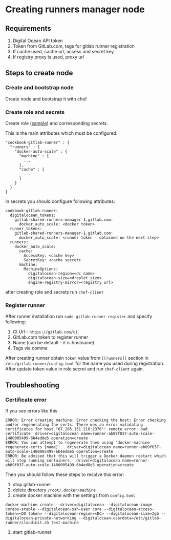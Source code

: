 # Creating runners manager node


## Requirements

1. Digital Ocean API token
1. Token from GitLab.com, tags for gitlab runner registration
1. If cache used, cache url, access and secret key
1. If registry proxy is used, proxy url

## Steps to create node

### Create and bootstrap node

Create node and bootstrap it with chef

### Create role and secrets

Create role ([sample](https://dev.gitlab.org/cookbooks/chef-repo/blob/master/roles/gitlab-ce-ee-runners.json)) and corresponding secrets.

This is the main attributes which must be configured:

```
"cookbook-gitlab-runner" : {
  "runners" : {
    "docker-auto-scale" : {
      "machine" : {
        ...
      },
      "cache" : {
        ...
      }
    }
  }
}
```

In secrets you should configure following attributes:

```
cookbook-gitlab-runner:
  digitalocean_tokens:
    gitlab-shared-runners-manager-1.gitlab.com:
      docker_auto_scale: <docker token>
  runner_tokens:
    gitlab-shared-runners-manager-1.gitlab.com:
      docker_auto_scale: <runner token - obtained on the next step>
  runners:
    docker_auto_scale:
      cache:
        AccessKey: <cache key>
        SecretKey: <cache secret>
      machine:
        MachineOptions:
          digitalocean-region=<dc name>
          digitalocean-size=<droplet size>
          engine-registry-mirror=<registry url>
```

after creating role and secrets run `chef-client`

### Register runner

After runner installation run `sudo gitlab-runner register` and specify following:

1. CI Url - `https://gitlab.com/ci`
1. GitLab.com token to register runner
1. Name (can be default - it is hostname)
1. Tags via comma

After creating runner obtain `token` value from `[[runners]]` section in `/etc/gitlab-runner/config.toml` for the name you used during registration. After update token value in role secret and run `chef-client` again. 

## Troubleshooting

### Certificate error

If you see errors like this 
```
ERROR: Error creating machine: Error checking the host: Error checking and/or regenerating the certs: There was an error validating certificates for host "67.205.151.216:2376": remote error: bad certificate  driver=digitalocean name=runner-ab89f037-auto-scale-1480005499-6b4ed8e5 operation=create
ERROR: You can attempt to regenerate them using 'docker-machine regenerate-certs [name]'.  driver=digitalocean name=runner-ab89f037-auto-scale-1480005499-6b4ed8e5 operation=create
ERROR: Be advised that this will trigger a Docker daemon restart which will stop running containers.  driver=digitalocean name=runner-ab89f037-auto-scale-1480005499-6b4ed8e5 operation=create
```

Then you should follow these steps to resolve this error:
1. stop gitlab-runner
1. delete directory `/root/.docker/machine`
1. create docker machine with the settings from `config.toml`
```
docker-machine create --driver=digitalocean --digitalocean-image coreos-stable --digitalocean-ssh-user core --digitalocean-access-token=<DO token> --digitalocean-region=<DC> --digitalocean-size=2gb --digitalocean-private-networking --digitalocean-userdata=/etc/gitlab-runner/cloudinit.sh test-machine
```
1. start gitlab-runner
